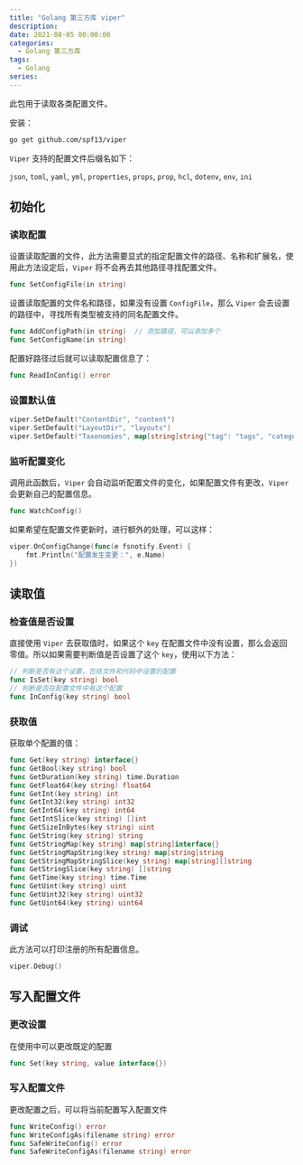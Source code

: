 ```yaml
---
title: "Golang 第三方库 viper"
description: 
date: 2021-08-05 00:00:00
categories:
  - Golang 第三方库
tags:
  - Golang
series:	
---
```


此包用于读取各类配置文件。

安装：

```bash
go get github.com/spf13/viper
```

`Viper` 支持的配置文件后缀名如下：

`json`, `toml`, `yaml`, `yml`, `properties`, `props`, `prop`, `hcl`, `dotenv`, `env`, `ini`

<!--more-->

## 初始化

### 读取配置

设置读取配置的文件，此方法需要显式的指定配置文件的路径、名称和扩展名，使用此方法设定后，`Viper` 将不会再去其他路径寻找配置文件。

```go
func SetConfigFile(in string)
```

设置读取配置的文件名和路径，如果没有设置 `ConfigFile`，那么 `Viper` 会去设置的路径中，寻找所有类型被支持的同名配置文件。

```go
func AddConfigPath(in string)  // 添加路径，可以添加多个
func SetConfigName(in string)
```

配置好路径过后就可以读取配置信息了：

```go
func ReadInConfig() error
```

### 设置默认值

```go
viper.SetDefault("ContentDir", "content")
viper.SetDefault("LayoutDir", "layouts")
viper.SetDefault("Taxonomies", map[string]string{"tag": "tags", "category": "categories"})
```

### 监听配置变化

调用此函数后，`Viper` 会自动监听配置文件的变化，如果配置文件有更改，`Viper` 会更新自己的配置信息。

```go
func WatchConfig()
```

如果希望在配置文件更新时，进行额外的处理，可以这样：

```go
viper.OnConfigChange(func(e fsnotify.Event) {
    fmt.Println("配置发生变更：", e.Name)
})
```

## 读取值

### 检查值是否设置

直接使用 `Viper` 去获取值时，如果这个 `key` 在配置文件中没有设置，那么会返回零值。所以如果需要判断值是否设置了这个 `key`，使用以下方法：

```go
// 判断是否有这个设置，包括文件和代码中设置的配置
func IsSet(key string) bool
// 判断是否在配置文件中有这个配置
func InConfig(key string) bool
```

### 获取值

获取单个配置的值：

```go
func Get(key string) interface{}
func GetBool(key string) bool
func GetDuration(key string) time.Duration
func GetFloat64(key string) float64
func GetInt(key string) int
func GetInt32(key string) int32
func GetInt64(key string) int64
func GetIntSlice(key string) []int
func GetSizeInBytes(key string) uint
func GetString(key string) string
func GetStringMap(key string) map[string]interface{}
func GetStringMapString(key string) map[string]string
func GetStringMapStringSlice(key string) map[string][]string
func GetStringSlice(key string) []string
func GetTime(key string) time.Time
func GetUint(key string) uint
func GetUint32(key string) uint32
func GetUint64(key string) uint64
```

### 调试

此方法可以打印注册的所有配置信息。

```go
viper.Debug()
```

## 写入配置文件

### 更改设置

在使用中可以更改既定的配置

```go
func Set(key string, value interface{})
```

### 写入配置文件

更改配置之后，可以将当前配置写入配置文件

```go
func WriteConfig() error
func WriteConfigAs(filename string) error
func SafeWriteConfig() error
func SafeWriteConfigAs(filename string) error
```

